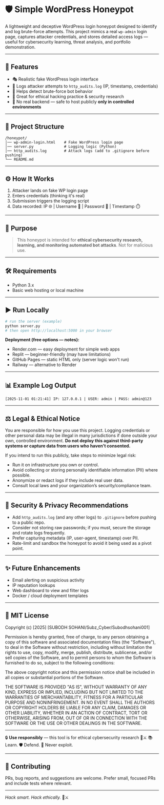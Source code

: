 # 🛡️ Simple WordPress Honeypot

A lightweight and deceptive WordPress login honeypot designed to identify and log brute-force attempts. This project mimics a real `wp-admin` login page, captures attacker credentials, and stores detailed access logs — useful for cybersecurity learning, threat analysis, and portfolio demonstration.

---

## 🚀 Features

* 🎭 Realistic fake WordPress login interface
* 📝 Logs attacker attempts to `http_audits.log` (IP, timestamp, credentials)
* 👀 Helps detect brute-force bot behavior
* 🧠 Great for ethical hacking practice & security research
* 🧰 No real backend — safe to host publicly **only in controlled environments**

---

## 📂 Project Structure

```
/honeypot/
│── wp-admin-login.html    # Fake WordPress login page
│── server.py              # Logging logic (Python)
│── http_audits.log        # Attack logs (add to .gitignore before pushing)
└── README.md
```

---

## ⚙️ How It Works

1. Attacker lands on fake WP login page
2. Enters credentials (thinking it's real)
3. Submission triggers the logging script
4. Data recorded: IP 🌐 | Username 👤 | Password 🔑 | Timestamp ⏱️

---

## 🎯 Purpose

> This honeypot is intended for **ethical cybersecurity research, learning, and monitoring automated bot attacks**. Not for malicious use.

---

## 🛠️ Requirements

* Python 3.x
* Basic web hosting or local machine

---

## ▶️ Run Locally

```sh
# run the server (example)
python server.py
# then open http://localhost:5000 in your browser
```

**Deployment (free options — notes):**

* Render.com — easy deployment for simple web apps
* Replit — beginner-friendly (may have limitations)
* GitHub Pages — static HTML only (server logic won't run)
* Railway — alternative to Render

---

## 📊 Example Log Output

```
[2025-11-01 01:21:41] IP: 127.0.0.1 | USER: admin | PASS: admin@123
```

---

## ⚖️ Legal & Ethical Notice

You are responsible for how you use this project. Logging credentials or other personal data may be illegal in many jurisdictions if done outside your own, controlled environment. **Do not deploy this against third-party systems or capture data from users who haven't consented.**

If you intend to run this publicly, take steps to minimize legal risk:

* Run it on infrastructure you own or control.
* Avoid collecting or storing personally identifiable information (PII) where possible.
* Anonymize or redact logs if they include real user data.
* Consult local laws and your organization’s security/compliance team.

---

## 🔐 Security & Privacy Recommendations

* Add `http_audits.log` (and any other logs) to `.gitignore` before pushing to a public repo.
* Consider not storing raw passwords; if you must, secure the storage and rotate logs frequently.
* Prefer capturing metadata (IP, user-agent, timestamp) over PII.
* Rate-limit and sandbox the honeypot to avoid it being used as a pivot point.

---

## ✨ Future Enhancements

* Email alerting on suspicious activity
* IP reputation lookups
* Web dashboard to view and filter logs
* Docker / cloud deployment templates

---

## 📝 MIT License

Copyright (c) [2025] [SUBODH SOHANI/Subz_Cyber/Subodhsohani001]

Permission is hereby granted, free of charge, to any person obtaining a copy
of this software and associated documentation files (the "Software"), to deal
in the Software without restriction, including without limitation the rights
to use, copy, modify, merge, publish, distribute, sublicense, and/or sell
copies of the Software, and to permit persons to whom the Software is
furnished to do so, subject to the following conditions:

The above copyright notice and this permission notice shall be included in all
copies or substantial portions of the Software.

THE SOFTWARE IS PROVIDED "AS IS", WITHOUT WARRANTY OF ANY KIND, EXPRESS OR
IMPLIED, INCLUDING BUT NOT LIMITED TO THE WARRANTIES OF MERCHANTABILITY,
FITNESS FOR A PARTICULAR PURPOSE AND NONINFRINGEMENT. IN NO EVENT SHALL THE
AUTHORS OR COPYRIGHT HOLDERS BE LIABLE FOR ANY CLAIM, DAMAGES OR OTHER
LIABILITY, WHETHER IN AN ACTION OF CONTRACT, TORT OR OTHERWISE, ARISING FROM,
OUT OF OR IN CONNECTION WITH THE SOFTWARE OR THE USE OR OTHER DEALINGS IN THE
SOFTWARE.

---

🔒 **Use responsibly** — this tool is for ethical cybersecurity research 🧠⚔️
📚 Learn. 🛡️ Defend. 🚫 Never exploit.

---

## 🤝 Contributing

PRs, bug reports, and suggestions are welcome. Prefer small, focused PRs and include tests where relevant.

---

*Hack smart. Hack ethically.* 🧠⚔️
